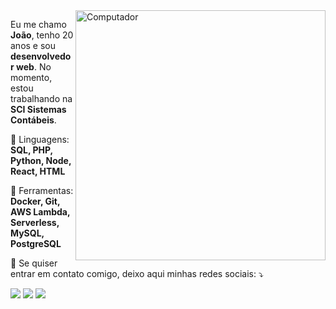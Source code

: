 <img src="https://raw.githubusercontent.com/MicaelliMedeiros/micaellimedeiros/master/image/computer-illustration.png" min-width="400px" max-width="400px" width="400px" align="right" alt="Computador">

<p align="left">
  Eu me chamo <strong>João</strong>, tenho 20 anos e sou <strong>desenvolvedor web</strong>.
  No momento, estou trabalhando na <strong>SCI Sistemas Contábeis</strong>.
</p>

<p align="left">
  🦄 Linguagens: <strong>SQL, PHP, Python, Node, React, HTML</strong>
</p>

<p align="left">
  💼 Ferramentas: <strong>Docker, Git, AWS Lambda, Serverless, MySQL, PostgreSQL</strong>
</p>

<p align="left">
  💌 Se quiser entrar em contato comigo, deixo aqui minhas redes sociais: ⤵️
</p>

<p align="left">
  <a href="mailto:muller.joaovitor00@gmail.com" alt="Gmail">
  <img src="https://img.shields.io/badge/-Gmail-FF0000?style=flat-square&labelColor=FF0000&logo=gmail&logoColor=white&link=mailto:muller.joaovitor00@gmail.com" /></a>

  <a href="https://www.linkedin.com/in/joaomuller00/" alt="Linkedin">
  <img src="https://img.shields.io/badge/-Linkedin-0e76a8?style=flat-square&logo=Linkedin&logoColor=white&link=https://www.linkedin.com/in/joaomuller00/" /></a>

  <a href="https://www.instagram.com/jvmuller00/" alt="Instagram">
  <img src="https://img.shields.io/badge/-Instagram-DF0174?style=flat-square&labelColor=DF0174&logo=instagram&logoColor=white&link=https://www.instagram.com/jvmuller00/"/></a>
</p>  
